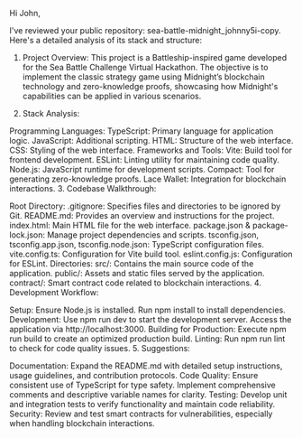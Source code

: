 Hi John,

I've reviewed your public repository: sea-battle-midnight_johnny5i-copy. Here's a detailed analysis of its stack and structure:

1. Project Overview: This project is a Battleship-inspired game developed for the Sea Battle Challenge Virtual Hackathon. The objective is to implement the classic strategy game using Midnight’s blockchain technology and zero-knowledge proofs, showcasing how Midnight's capabilities can be applied in various scenarios.

2. Stack Analysis:

Programming Languages:
TypeScript: Primary language for application logic.
JavaScript: Additional scripting.
HTML: Structure of the web interface.
CSS: Styling of the web interface.
Frameworks and Tools:
Vite: Build tool for frontend development.
ESLint: Linting utility for maintaining code quality.
Node.js: JavaScript runtime for development scripts.
Compact: Tool for generating zero-knowledge proofs.
Lace Wallet: Integration for blockchain interactions.
3. Codebase Walkthrough:

Root Directory:
.gitignore: Specifies files and directories to be ignored by Git.
README.md: Provides an overview and instructions for the project.
index.html: Main HTML file for the web interface.
package.json & package-lock.json: Manage project dependencies and scripts.
tsconfig.json, tsconfig.app.json, tsconfig.node.json: TypeScript configuration files.
vite.config.ts: Configuration for Vite build tool.
eslint.config.js: Configuration for ESLint.
Directories:
src/: Contains the main source code of the application.
public/: Assets and static files served by the application.
contract/: Smart contract code related to blockchain interactions.
4. Development Workflow:

Setup:
Ensure Node.js is installed.
Run npm install to install dependencies.
Development:
Use npm run dev to start the development server.
Access the application via http://localhost:3000.
Building for Production:
Execute npm run build to create an optimized production build.
Linting:
Run npm run lint to check for code quality issues.
5. Suggestions:

Documentation:
Expand the README.md with detailed setup instructions, usage guidelines, and contribution protocols.
Code Quality:
Ensure consistent use of TypeScript for type safety.
Implement comprehensive comments and descriptive variable names for clarity.
Testing:
Develop unit and integration tests to verify functionality and maintain code reliability.
Security:
Review and test smart contracts for vulnerabilities, especially when handling blockchain interactions.
